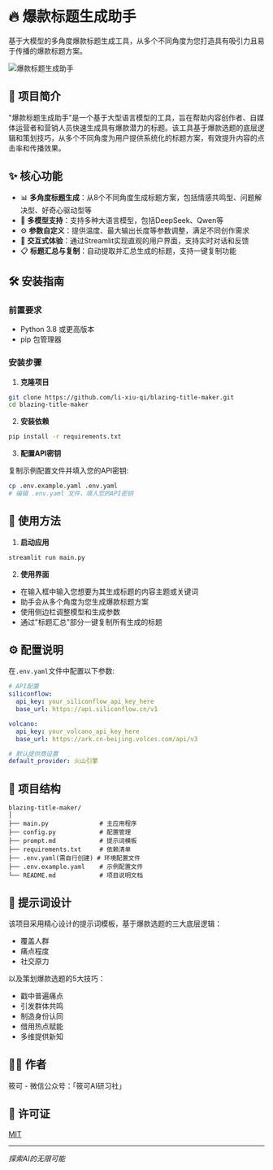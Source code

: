 # 🔥 爆款标题生成助手

基于大模型的多角度爆款标题生成工具，从多个不同角度为您打造具有吸引力且易于传播的爆款标题方案。

![爆款标题生成助手](https://img.shields.io/badge/爆款标题-生成助手-orange)

## 📝 项目简介

"爆款标题生成助手"是一个基于大型语言模型的工具，旨在帮助内容创作者、自媒体运营者和营销人员快速生成具有爆款潜力的标题。该工具基于爆款选题的底层逻辑和策划技巧，从多个不同角度为用户提供系统化的标题方案，有效提升内容的点击率和传播效果。

## ✨ 核心功能

- 📊 **多角度标题生成**：从8个不同角度生成标题方案，包括情感共鸣型、问题解决型、好奇心驱动型等
- 🔄 **多模型支持**：支持多种大语言模型，包括DeepSeek、Qwen等
- ⚙️ **参数自定义**：提供温度、最大输出长度等参数调整，满足不同创作需求
- 💬 **交互式体验**：通过Streamlit实现直观的用户界面，支持实时对话和反馈
- 📋 **标题汇总与复制**：自动提取并汇总生成的标题，支持一键复制功能

## 🛠️ 安装指南

### 前置要求

- Python 3.8 或更高版本
- pip 包管理器

### 安装步骤

1. **克隆项目**

```bash
git clone https://github.com/li-xiu-qi/blazing-title-maker.git
cd blazing-title-maker
```

2. **安装依赖**

```bash
pip install -r requirements.txt
```

3. **配置API密钥**

复制示例配置文件并填入您的API密钥:

```bash
cp .env.example.yaml .env.yaml
# 编辑 .env.yaml 文件，填入您的API密钥
```

## 🚀 使用方法

1. **启动应用**

```bash
streamlit run main.py
```

2. **使用界面**

- 在输入框中输入您想要为其生成标题的内容主题或关键词
- 助手会从多个角度为您生成爆款标题方案
- 使用侧边栏调整模型和生成参数
- 通过"标题汇总"部分一键复制所有生成的标题

## ⚙️ 配置说明

在`.env.yaml`文件中配置以下参数:

```yaml
# API配置
siliconflow:
  api_key: your_siliconflow_api_key_here
  base_url: https://api.siliconflow.cn/v1

volcano:
  api_key: your_volcano_api_key_here
  base_url: https://ark.cn-beijing.volces.com/api/v3

# 默认提供商设置
default_provider: 火山引擎

```

## 📁 项目结构

```
blazing-title-maker/
│
├── main.py              # 主应用程序
├── config.py            # 配置管理
├── prompt.md            # 提示词模板
├── requirements.txt     # 依赖清单
├── .env.yaml(需自行创建) # 环境配置文件
├── .env.example.yaml    # 示例配置文件
└── README.md            # 项目说明文档
```

## 🧠 提示词设计

该项目采用精心设计的提示词模板，基于爆款选题的三大底层逻辑：

- 覆盖人群
- 痛点程度
- 社交原力

以及策划爆款选题的5大技巧：

- 戳中普遍痛点
- 引发群体共鸣
- 制造身份认同
- 借用热点赋能
- 多维提供新知

## 👨‍💻 作者

筱可 - 微信公众号：「筱可AI研习社」

## 📄 许可证

[MIT](LICENSE)

---

*探索AI的无限可能*
